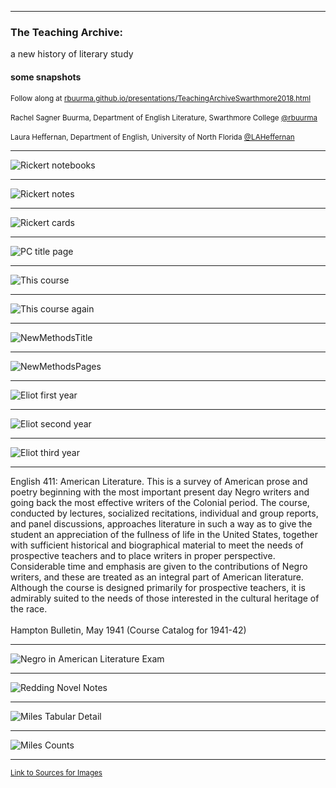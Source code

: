 <section data-background="RickertNotebooks.jpg"></section>

---

### The Teaching Archive: 
a new history of literary study
#### some snapshots


<small>Follow along at [rbuurma.github.io/presentations/TeachingArchiveSwarthmore2018.html](rbuurma.github.io/presentations/TeachingArchiveSwarthmore2018.html)</small>
<br>
<br><small>Rachel Sagner Buurma, Department of English Literature, Swarthmore College [@rbuurma](http://twitter.com/rbuurma)</small>
<br>
<br><small>Laura Heffernan, Department of English, University of North Florida [@LAHeffernan](http://twitter.com/LAHeffernan)</small>

---

![Rickert notebooks](RickertNotebooks.jpg)

---

![Rickert notes](RickertNotes.jpg)

---

![Rickert cards](RickertCards.jpg)

---

![PC title page](PracticalCriticism.png)

---

![This course](ThisCourse.png)

---

![This course again](ThisCourseAgain.png)

---

![NewMethodsTitle](NewMethodsTitle.jpg)

---

![NewMethodsPages](NewMethodsPages.jpg)

---

![Eliot first year](EliotFirstYear.jpg)

---

![Eliot second year](EliotSecondYear.jpg)

---

![Eliot third year](EliotThirdYear.jpg)

---

<section style="text-align: left;">
English 411: American Literature. This is a survey of American prose and poetry beginning with the most important present day Negro writers and going back the most effective writers of the Colonial period. The course, conducted by lectures, socialized recitations, individual and group reports, and panel discussions, approaches literature in such a way as to give the student an appreciation of the fullness of life in the United States, together with sufficient historical and biographical material to meet the needs of prospective teachers and to place writers in proper perspective. Considerable time and emphasis are given to the contributions of Negro writers, and these are treated as an integral part of American literature. Although the course is designed primarily for prospective teachers, it is admirably suited to the needs of those interested in the cultural heritage of the race.
<br>
<br>
Hampton Bulletin, May 1941 (Course Catalog for 1941-42)

---

![Negro in American Literature Exam](NegroAmericanLiteratureExam.jpg)

---

![Redding Novel Notes](ReddingNovelNotes.png)

---

![Miles Tabular Detail](MilesTabularDetail.png)

---

![Miles Counts](MilesWordsThing.png)

---

<small>[Link to Sources for Images]()</small>
